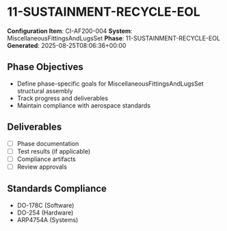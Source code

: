 # 11-SUSTAINMENT-RECYCLE-EOL

**Configuration Item**: CI-AF200-004
**System**: MiscellaneousFittingsAndLugsSet
**Phase**: 11-SUSTAINMENT-RECYCLE-EOL
**Generated**: 2025-08-25T08:06:36+00:00

## Phase Objectives
- Define phase-specific goals for MiscellaneousFittingsAndLugsSet structural assembly
- Track progress and deliverables
- Maintain compliance with aerospace standards

## Deliverables
- [ ] Phase documentation
- [ ] Test results (if applicable)
- [ ] Compliance artifacts
- [ ] Review approvals

## Standards Compliance
- DO-178C (Software)
- DO-254 (Hardware)
- ARP4754A (Systems)

